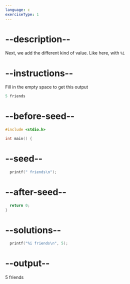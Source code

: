 ```yaml
---
language: c
exerciseType: 1
---
```


# --description--

Next, we add the different kind of value. Like here, with `%i`

# --instructions--

Fill in the empty space to get this output
```c
5 friends
```

# --before-seed--

```c
#include <stdio.h>

int main() {
```

# --seed--

```c
  printf(" friends\n");
```

# --after-seed--

```c
  return 0;
}
```

# --solutions--

```c
  printf("%i friends\n", 5);
```

# --output--

5 friends
